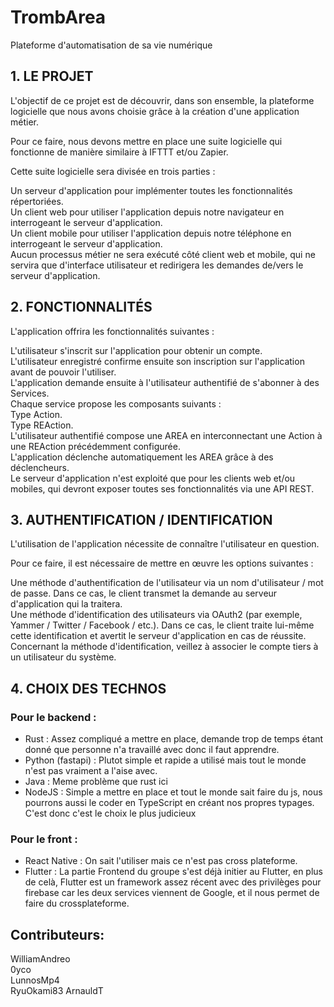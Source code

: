 # TrombArea

Plateforme d'automatisation de sa vie numérique  

## 1. LE PROJET

L'objectif de ce projet est de découvrir, dans son ensemble, la plateforme logicielle que nous avons choisie grâce à la création d'une application métier.  

Pour ce faire, nous devons mettre en place une suite logicielle qui fonctionne de manière similaire à IFTTT et/ou Zapier.  
  
Cette suite logicielle sera divisée en trois parties :  
  
Un serveur d'application pour implémenter toutes les fonctionnalités répertoriées.  
Un client web pour utiliser l'application depuis notre navigateur en interrogeant le serveur d'application.  
Un client mobile pour utiliser l'application depuis notre téléphone en interrogeant le serveur d'application.  
Aucun processus métier ne sera exécuté côté client web et mobile, qui ne servira que d'interface utilisateur et redirigera les demandes de/vers le serveur d'application.  

## 2. FONCTIONNALITÉS

L'application offrira les fonctionnalités suivantes :  
  
L'utilisateur s'inscrit sur l'application pour obtenir un compte.  
L'utilisateur enregistré confirme ensuite son inscription sur l'application avant de pouvoir l'utiliser.  
L'application demande ensuite à l'utilisateur authentifié de s'abonner à des Services.  
Chaque service propose les composants suivants :  
Type Action.  
Type REAction.  
L'utilisateur authentifié compose une AREA en interconnectant une Action à une REAction précédemment configurée.  
L'application déclenche automatiquement les AREA grâce à des déclencheurs.  
Le serveur d'application n'est exploité que pour les clients web et/ou mobiles, qui devront exposer toutes ses fonctionnalités via une API REST.  

## 3. AUTHENTIFICATION / IDENTIFICATION

L'utilisation de l'application nécessite de connaître l'utilisateur en question.  
  
Pour ce faire, il est nécessaire de mettre en œuvre les options suivantes :  
  
Une méthode d'authentification de l'utilisateur via un nom d'utilisateur / mot de passe. Dans ce cas, le client transmet la demande au serveur d'application qui la traitera.  
Une méthode d'identification des utilisateurs via OAuth2 (par exemple, Yammer / Twitter / Facebook / etc.). Dans ce cas, le client traite lui-même cette identification et avertit le serveur d'application en cas de réussite.  
Concernant la méthode d'identification, veillez à associer le compte tiers à un utilisateur du système.  

## 4. CHOIX DES TECHNOS

### Pour le backend :
- Rust : Assez compliqué a mettre en place, demande trop de temps étant donné que personne n'a travaillé avec donc il faut apprendre.
- Python (fastapi) : Plutot simple et rapide a utilisé mais tout le monde n'est pas vraiment a l'aise avec.
- Java : Meme problème que rust ici
- NodeJS : Simple a mettre en place et tout le monde sait faire du js, nous pourrons aussi le coder en TypeScript en créant nos propres typages. C'est donc c'est le choix le plus judicieux

### Pour le front :
- React Native : On sait l'utiliser mais ce n'est pas cross plateforme.
- Flutter : La partie Frontend du groupe s'est déjà initier au Flutter, en plus de celà, Flutter est un framework assez récent avec des privilèges pour firebase car les deux services viennent de Google, et il nous permet de faire du crossplateforme.


## Contributeurs:

WilliamAndreo  
0yco  
LunnosMp4  
RyuOkami83
ArnauldT  
